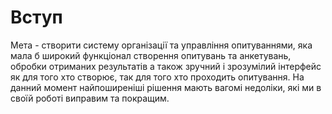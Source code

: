 # Вступ

Мета - створити систему організації та управління опитуваннями, яка мала б широкий функціонал створення опитувань та анкетувань,
обробки отриманих результатів а також зручний і зрозумілий інтерфейс як для того хто створює, так для того хто проходить опитування.
На данний момент найпоширеніші рішення мають вагомі недоліки, які ми в своїй роботі виправим та покращим. 